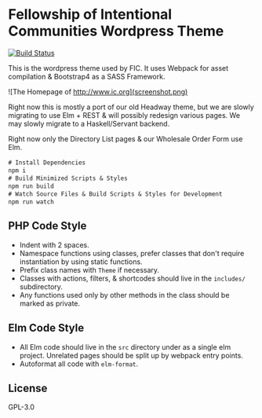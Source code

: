 # Fellowship of Intentional Communities Wordpress Theme

[![Build Status](https://travis-ci.org/Fellowship-For-Intentional-Community/Wordpress-Theme.svg?branch=master)](https://travis-ci.org/Fellowship-For-Intentional-Community/Wordpress-Theme)

This is the wordpress theme used by FIC. It uses Webpack for asset compilation
& Bootstrap4 as a SASS Framework.

![The Homepage of http://www.ic.org](screenshot.png)

Right now this is mostly a port of our old Headway theme, but we are slowly
migrating to use Elm + REST & will possibly redesign various pages. We may
slowly migrate to a Haskell/Servant backend.

Right now only the Directory List pages & our Wholesale Order Form use Elm.


```
# Install Dependencies
npm i
# Build Minimized Scripts & Styles
npm run build
# Watch Source Files & Build Scripts & Styles for Development
npm run watch
```


## PHP Code Style

* Indent with 2 spaces.
* Namespace functions using classes, prefer classes that don't require
  instantiation by using static functions.
* Prefix class names with `Theme` if necessary.
* Classes with actions, filters, & shortcodes should live in the `includes/`
  subdirectory.
* Any functions used only by other methods in the class should be marked as
  private.


## Elm Code Style

* All Elm code should live in the `src` directory under as a single elm
  project. Unrelated pages should be split up by webpack entry points.
* Autoformat all code with `elm-format`.

## License

GPL-3.0
